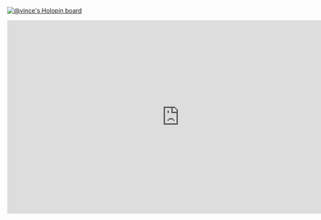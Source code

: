 [![@vince's Holopin board](https://holopin.io/api/user/board?user=vince)](https://holopin.io/@vince)

<iframe style="border: 1px solid rgba(0, 0, 0, 0.1);" width="800" height="450" src="https://www.figma.com/embed?embed_host=share&url=https%3A%2F%2Fwww.figma.com%2Ffile%2Fvp904cMuzVlIZqiZIqryZs%2FAdopisoft-Models-Relations%3Fnode-id%3D0%253A1" allowfullscreen></iframe>
